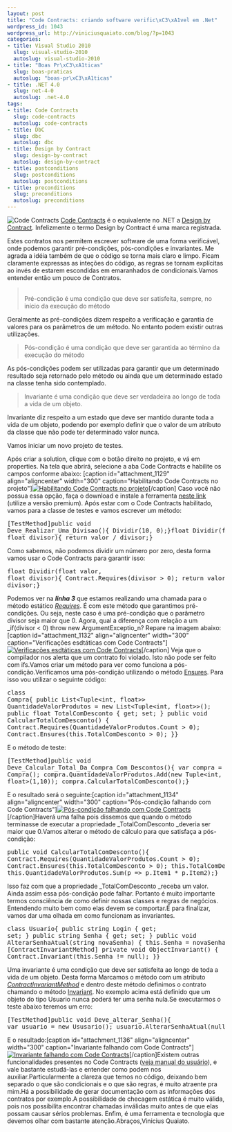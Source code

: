```yaml
--- 
layout: post
title: "Code Contracts: criando software verific\xC3\xA1vel em .Net"
wordpress_id: 1043
wordpress_url: http://viniciusquaiato.com/blog/?p=1043
categories: 
- title: Visual Studio 2010
  slug: visual-studio-2010
  autoslug: visual-studio-2010
- title: "Boas Pr\xC3\xA1ticas"
  slug: boas-praticas
  autoslug: "boas-pr\xC3\xA1ticas"
- title: .NET 4.0
  slug: net-4-0
  autoslug: .net-4.0
tags: 
- title: Code Contracts
  slug: code-contracts
  autoslug: code-contracts
- title: DbC
  slug: dbc
  autoslug: dbc
- title: Design by Contract
  slug: design-by-contract
  autoslug: design-by-contract
- title: postconditions
  slug: postconditions
  autoslug: postconditions
- title: preconditions
  slug: preconditions
  autoslug: preconditions
---
```

![Code Contracts](http://viniciusquaiato.com/blog/wp-content/uploads/2010/06/dd491992.codecontracts_projecten-us-150x150.png "Code Contracts")
[Code Contracts](http://msdn.microsoft.com/en-us/devlabs/dd491992.aspx) é o equivalente no .NET a [Design by Contract](http://en.wikipedia.org/wiki/Design_by_contract). Infelizmente o termo Design by Contract é uma marca registrada.

Estes contratos nos permitem escrever software de uma forma verificável, onde podemos garantir pré-condições, pós-condições e invariantes.
Me agrada a idéia também de que o código se torna mais claro e limpo. Ficam claramente expressas as inteções do código, as regras se tornam explícitas ao invés de estarem escondidas em emaranhados de condicionais.Vamos entender então um pouco de Contratos.<br /><blockquote>  
Pré-condição é uma condição que deve ser satisfeita, sempre, no início da execução do método
</blockquote>
Geralmente as pré-condições dizem respeito a verificação e garantia de valores para os parâmetros de um método. No entanto podem existir outras utilizações.
<blockquote>  
Pós-condição é uma condição que deve ser garantida ao término da execução do método
</blockquote>
As pós-condições podem ser utilizadas para garantir que um determinado resultado seja retornado pelo método ou ainda que um determinado estado na classe tenha sido contemplado.
<blockquote>  
Invariante é uma condição que deve ser verdadeira ao longo de toda a vida de um objeto.
</blockquote>
Invariante diz respeito a um estado que deve ser mantido durante toda a vida de um objeto, podendo por exemplo definir que o valor de um atributo da classe que não pode ter determinado valor nunca.

Vamos iniciar um novo projeto de testes. 

Após criar a solution, clique com o botão direito no projeto, e vá em properties. Na tela que abrirá, selecione a aba Code Contracts e habilite os campos conforme abaixo:
[caption id="attachment_1129" align="aligncenter" width="300" caption="Habilitando Code Contracts no projeto"][![Habilitando Code Contracts no projeto](http://viniciusquaiato.com/blog/wp-content/uploads/2010/06/Habilitando-300x237.jpg "Habilitando Code Contracts no projeto")](http://viniciusquaiato.com/blog/wp-content/uploads/2010/06/Habilitando.jpg)[/caption]
Caso você não possua essa opção, faça o download e instale a ferramenta [neste link](http://msdn.microsoft.com/en-us/devlabs/dd491992.aspx) (utilize a versão premium).
Após estar com o Code Contracts habilitado, vamos para a classe de testes e vamos escrever um método:<pre lang="csharp">[TestMethod]public void Deve_Realizar_Uma_Divisao(){    Dividir(10, 0);}float Dividir(float valor, float divisor){    return valor / divisor;}</pre>Como sabemos, não podemos dividir um número por zero, desta forma vamos usar o Code Contracts para garantir isso:<pre lang="csharp" line="1">float Dividir(float valor, float divisor){    Contract.Requires(divisor > 0);    return valor / divisor;}</pre>Podemos ver na **_linha 3_** que estamos realizando uma chamada para o método estático _[Requires](http://msdn.microsoft.com/en-us/library/system.diagnostics.contracts.contract.requires.aspx)_. É com este método que garantimos pré-condições. Ou seja, neste caso é uma pré-condição que o parâmetro divisor seja maior que 0. Agora, qual a diferença com relação a um _if(divisor < 0) throw new ArgumentExceptio_n? Repare na imagem abaixo:[caption id="attachment_1132" align="aligncenter" width="300" caption="Verificações esdtáticas com Code Contracts"][![Verificações esdtáticas com Code Contracts](http://viniciusquaiato.com/blog/wp-content/uploads/2010/06/Code-Contracts-cheking-300x94.jpg "Verificações esdtáticas com Code Contracts")](http://viniciusquaiato.com/blog/wp-content/uploads/2010/06/Code-Contracts-cheking.jpg)[/caption] Veja que o compilador nos alerta que um contrato foi violado. Isto não pode ser feito com ifs.Vamos criar um método para ver como funciona a pós-condição.Verificamos uma pós-condição utilizando o método [Ensures](http://msdn.microsoft.com/en-us/library/system.diagnostics.contracts.contract.ensures.aspx). Para isso vou utilizar o seguinte código:<pre lang="csharp">class Compra{    public List<Tuple<int, float>> QuantidadeValorProdutos = new List<Tuple<int, float>>();    public float TotalComDesconto { get; set; }    public void CalcularTotalComDesconto()    {        Contract.Requires(QuantidadeValorProdutos.Count > 0);        Contract.Ensures(this.TotalComDesconto > 0);    }}</pre>E o método de teste:<pre lang="csharp">[TestMethod]public void Deve_Calcular_Total_Da_Compra_Com_Descontos(){    var compra = new Compra();    compra.QuantidadeValorProdutos.Add(new Tuple<int, float>(1,10));    compra.CalcularTotalComDesconto();}</pre>E o resultado será o seguinte:[caption id="attachment_1134" align="aligncenter" width="300" caption="Pós-condição falhando com Code Contracts"][![Pós-condição falhando com Code Contracts](http://viniciusquaiato.com/blog/wp-content/uploads/2010/06/poscondition-failed-300x139.jpg "Pós-condição falhando com Code Contracts")](http://viniciusquaiato.com/blog/wp-content/uploads/2010/06/poscondition-failed.jpg)[/caption]Haverá uma falha pois dissemos que quando o método terminasse de executar a propriedade _TotalComDesconto _deveria ser maior que 0.Vamos alterar o método de cálculo para que satisfaça a pós-condição:<pre lang="csharp">public void CalcularTotalComDesconto(){    Contract.Requires(QuantidadeValorProdutos.Count > 0);    Contract.Ensures(this.TotalComDesconto > 0);    this.TotalComDesconto = this.QuantidadeValorProdutos.Sum(p => p.Item1 * p.Item2);}</pre>Isso faz com que a propriedade _TotalComDesconto _receba um valor. Ainda assim essa pós-condição pode falhar. Portanto é muito importante termos consciência de como definir nossas classes e regras de negócios. Entendendo muito bem como elas devem se comportar.E para finalizar, vamos dar uma olhada em como funcionam as invariantes.<pre lang="csharp">class Usuario{    public string Login { get; set; }    public string Senha { get; set; }    public void AlterarSenhaAtual(string novaSenha)    {        this.Senha = novaSenha;    }    [ContractInvariantMethod]    private void ObjectInvariant()    {        Contract.Invariant(this.Senha != null);    }}</pre>Uma invariante é uma condição que deve ser satisfeita ao longo de toda a vida de um objeto. Desta forma Marcamos o método com um atributo _[ContractInvariantMethod](http://msdn.microsoft.com/en-us/library/system.diagnostics.contracts.contractinvariantmethodattribute.aspx)_ e dentro deste método definimos o contrato chamando o método [Invariant](http://msdn.microsoft.com/en-us/library/system.diagnostics.contracts.contract.invariant.aspx). No exemplo acima está definido que um objeto do tipo Usuario nunca poderá ter uma senha nula.Se executarmos o teste abaixo teremos um erro:<pre lang="csharp">[TestMethod]public void Deve_alterar_Senha(){    var usuario = new Ususario();    usuario.AlterarSenhaAtual(null);}</pre>E o resultado:[caption id="attachment_1136" align="aligncenter" width="300" caption="Invariante falhando com Code Contracts"][![Invariante falhando com Code Contracts](http://viniciusquaiato.com/blog/wp-content/uploads/2010/06/invariant-300x139.jpg "Invariante falhando com Code Contracts")](http://viniciusquaiato.com/blog/wp-content/uploads/2010/06/invariant.jpg)[/caption]Existem outras funcionalidades presentes no Code Contracts ([veja manual do usuário](http://research.microsoft.com/en-us/projects/contracts/userdoc.pdf)), e vale bastante estudá-las e entender como podem nos auxiliar.Particularmente a clareza que temos no código, deixando bem separado o que são condicionais e o que são regras, é muito atraente pra mim.Há a possibilidade de gerar documentação com as informações dos contratos por exemplo.A possibilidade de checagem estática é muito válida, pois nos possibilita encontrar chamadas inválidas muito antes de que elas possam causar sérios problemas. Enfim, é uma ferramenta e tecnologia que devemos olhar com bastante atenção.Abraços,Vinicius Quaiato.
